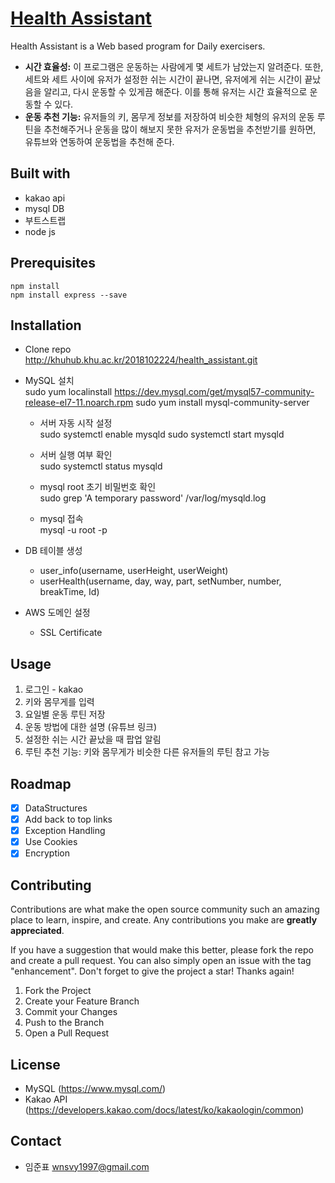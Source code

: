 # [Health Assistant](http://2018102224.osschatbot.cf:23023) 

Health Assistant is a Web based program for Daily exercisers.

* **시간 효율성:** 이 프로그램은 운동하는 사람에게 몇 세트가 남았는지 알려준다. 또한, 세트와 세트 사이에 유저가 설정한 쉬는 시간이 끝나면, 유저에게 쉬는 시간이 끝났음을 알리고, 다시 운동할 수 있게끔 해준다. 이를 통해 유저는 시간 효율적으로 운동할 수 있다.
* **운동 추천 기능:** 유저들의 키, 몸무게 정보를 저장하여 비슷한 체형의 유저의 운동 루틴을 추천해주거나 운동을 많이 해보지 못한 유저가 운동법을 추천받기를 원하면, 유튜브와 연동하여 운동법을 추천해 준다.

## Built with
- kakao api
- mysql DB
- 부트스트랩
- node js

## Prerequisites
```
npm install
npm install express --save
```

## Installation
- Clone repo<br>
  http://khuhub.khu.ac.kr/2018102224/health_assistant.git

- MySQL 설치<br>
  sudo yum localinstall https://dev.mysql.com/get/mysql57-community-release-el7-11.noarch.rpm
  sudo yum install mysql-community-server 
   - 서버 자동 시작 설정<br>
    sudo systemctl enable mysqld
    sudo systemctl start mysqld
  
   - 서버 실행 여부 확인<br>
    sudo systemctl status mysqld

   - mysql root 초기 비밀번호 확인<br>
    sudo grep 'A temporary password' /var/log/mysqld.log

   - mysql 접속<br>
    mysql -u root -p

- DB 테이블 생성
   - user_info(username, userHeight, userWeight)
   - userHealth(username, day, way, part, setNumber, number, breakTime, Id)

- AWS 도메인 설정
   - SSL Certificate

## Usage

  1. 로그인 - kakao
  2. 키와 몸무게를 입력
  3. 요일별 운동 루틴 저장
  4. 운동 방법에 대한 설명 (유튜브 링크)
  4. 설정한 쉬는 시간 끝났을 때 팝업 알림
  5. 루틴 추천 기능: 키와 몸무게가 비슷한 다른 유저들의 루틴 참고 가능

## Roadmap

- [X] DataStructures
- [X] Add back to top links
- [X] Exception Handling
- [X] Use Cookies 
- [X] Encryption

## Contributing

Contributions are what make the open source community such an amazing place to learn, inspire, and create. Any contributions you make are **greatly appreciated**.

If you have a suggestion that would make this better, please fork the repo and create a pull request. You can also simply open an issue with the tag "enhancement".
Don't forget to give the project a star! Thanks again!

1. Fork the Project
2. Create your Feature Branch 
3. Commit your Changes 
4. Push to the Branch
5. Open a Pull Request

## License
- MySQL (https://www.mysql.com/)
- Kakao API (https://developers.kakao.com/docs/latest/ko/kakaologin/common)


## Contact
- 임준표 wnsvy1997@gmail.com

